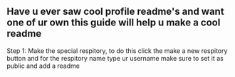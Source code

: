 ## Have u ever saw cool profile readme's and want one of ur own this guide will help u make a cool readme

Step 1: Make the special respitory, to do this click the make a new respitory button and for the respitory name type ur username
make sure to set it as public and add a readme

